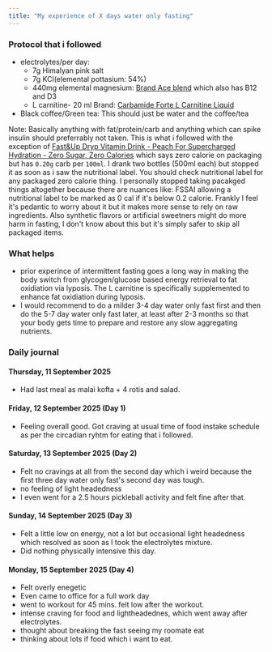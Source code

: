 ```yaml
---
title: "My experience of X days water only fasting"
---
```


### Protocol that i followed

 - electrolytes/per day: 
   - 7g Himalyan pink salt 
   - 7g KCl(elemental pottasium: 54%)
   - 440mg elemental magnesium: [Brand Ace blend](https://aceblend.com/products/max-magnesium?variant=45549307658498) which also has B12 and D3
   - L carnitine- 20 ml Brand: [Carbamide Forte L Carnitine Liquid](https://www.amazon.in/Carbamide-Forte-Carnitine-Serving-Vitamins/dp/B0BF5CXW9B)
  - Black coffee/Green tea: This should just be water and the coffee/tea 

Note: Basically anything with fat/protein/carb and anything which can spike insulin should preferrably not taken. This is what i followed with the exception of [Fast&Up Dryp Vitamin Drink - Peach
For Supercharged Hydration - Zero Sugar, Zero Calories](https://in.fastandup.com/products/fast-up-dryp-vitamin-drink-peach-flavour?srsltid=AfmBOooQNShgAKwiXnaMl1oBf0JAuWcEt170pcx34eBSAHB6W5Zm7ylr) which says zero calorie on packaging but has `0.20g` carb per `100ml`. I drank two bottles (500ml each) but stopped it as soon as i saw the nutritional label. You should check nutritional label for any packaged zero calorie thing. I personally stopped taking pacakged things altogether because there are nuances like: FSSAI allowing a nutritional label to be marked as 0 cal if it's below 0.2 calorie. Frankly I feel it's pedantic to worry about it but it makes more sense to rely on raw ingredients. Also synthetic flavors or artificial sweetners might do more harm in fasting, I don't know about this but it's simply safer to skip all packaged items.

### What helps

- prior experince of intermittent fasting goes a long way in making the body switch from glycogen/glucose based energy retrieval to fat oxidiation via lyposis. The L carnitine is specifically supplemented to enhance fat oxidiation during lyposis.
- I would recommend to do a milder 3-4 day water only fast first and then do the 5-7 day water only fast later, at least after 2-3 months so that your body gets time to prepare and restore any slow aggregating nutrients.


### Daily journal

#### Thursday, 11 September 2025

- Had last meal as malai kofta + 4 rotis and salad.

#### Friday, 12 September 2025 (Day 1)
- Feeling overall good. Got craving at usual time of food instake schedule as per the circadian ryhtm for eating that i followed. 

#### Saturday, 13 September 2025 (Day 2)
- Felt no cravings at all from the second day which i weird because the first three day water only fast's second day was tough.
- no feeling of light headedness
- I even went for a 2.5 hours pickleball activity and felt fine after that.

#### Sunday, 14 September 2025 (Day 3)
- Felt a little low on energy, not a lot but occasional light headedness which resolved as soon as I took the electrolytes mixture.
- Did nothing physically intensive this day.

#### Monday, 15 September 2025 (Day 4)
- Felt overly enegetic
- Even came to office for a full work day
- went to workout for 45 mins. felt low after the workout.
- intense craving for food and lightheadednes, which went away after electrolytes.
- thought about breaking the fast seeing my roomate eat
- thinking about lots if food which i want to eat.

